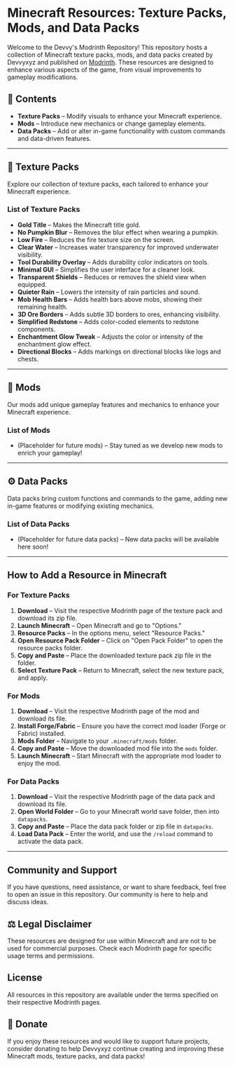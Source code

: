 # Minecraft Resources: Texture Packs, Mods, and Data Packs

Welcome to the Devvy's Modrinth Repository! This repository hosts a collection of Minecraft texture packs, mods, and data packs created by Devvyxyz and published on [Modrinth](https://modrinth.com). These resources are designed to enhance various aspects of the game, from visual improvements to gameplay modifications.

## 📂 Contents

- **Texture Packs** – Modify visuals to enhance your Minecraft experience.
- **Mods** – Introduce new mechanics or change gameplay elements.
- **Data Packs** – Add or alter in-game functionality with custom commands and data-driven features.

---

## 🎨 Texture Packs

Explore our collection of texture packs, each tailored to enhance your Minecraft experience.

### List of Texture Packs

- **Gold Title** – Makes the Minecraft title gold.
- **No Pumpkin Blur** – Removes the blur effect when wearing a pumpkin.
- **Low Fire** – Reduces the fire texture size on the screen.
- **Clear Water** – Increases water transparency for improved underwater visibility.
- **Tool Durability Overlay** – Adds durability color indicators on tools.
- **Minimal GUI** – Simplifies the user interface for a cleaner look.
- **Transparent Shields** – Reduces or removes the shield view when equipped.
- **Quieter Rain** – Lowers the intensity of rain particles and sound.
- **Mob Health Bars** – Adds health bars above mobs, showing their remaining health.
- **3D Ore Borders** – Adds subtle 3D borders to ores, enhancing visibility.
- **Simplified Redstone** – Adds color-coded elements to redstone components.
- **Enchantment Glow Tweak** – Adjusts the color or intensity of the enchantment glow effect.
- **Directional Blocks** – Adds markings on directional blocks like logs and chests.

---

## 🔧 Mods

Our mods add unique gameplay features and mechanics to enhance your Minecraft experience.

### List of Mods

- (Placeholder for future mods) – Stay tuned as we develop new mods to enrich your gameplay!

---

## ⚙️ Data Packs

Data packs bring custom functions and commands to the game, adding new in-game features or modifying existing mechanics.

### List of Data Packs

- (Placeholder for future data packs) – New data packs will be available here soon!

---

## How to Add a Resource in Minecraft

### For Texture Packs

1. **Download** – Visit the respective Modrinth page of the texture pack and download its zip file.
2. **Launch Minecraft** – Open Minecraft and go to "Options."
3. **Resource Packs** – In the options menu, select "Resource Packs."
4. **Open Resource Pack Folder** – Click on "Open Pack Folder" to open the resource packs folder.
5. **Copy and Paste** – Place the downloaded texture pack zip file in the folder.
6. **Select Texture Pack** – Return to Minecraft, select the new texture pack, and apply.

### For Mods

1. **Download** – Visit the respective Modrinth page of the mod and download its file.
2. **Install Forge/Fabric** – Ensure you have the correct mod loader (Forge or Fabric) installed.
3. **Mods Folder** – Navigate to your `.minecraft/mods` folder.
4. **Copy and Paste** – Move the downloaded mod file into the `mods` folder.
5. **Launch Minecraft** – Start Minecraft with the appropriate mod loader to enjoy the mod.

### For Data Packs

1. **Download** – Visit the respective Modrinth page of the data pack and download its file.
2. **Open World Folder** – Go to your Minecraft world save folder, then into `datapacks`.
3. **Copy and Paste** – Place the data pack folder or zip file in `datapacks`.
4. **Load Data Pack** – Enter the world, and use the `/reload` command to activate the data pack.

---

## Community and Support

If you have questions, need assistance, or want to share feedback, feel free to open an issue in this repository. Our community is here to help and discuss ideas.

## ⚖️ Legal Disclaimer

These resources are designed for use within Minecraft and are not to be used for commercial purposes. Check each Modrinth page for specific usage terms and permissions.

## License

All resources in this repository are available under the terms specified on their respective Modrinth pages.

## 💸 Donate

If you enjoy these resources and would like to support future projects, consider donating to help Devvyxyz continue creating and improving these Minecraft mods, texture packs, and data packs!
